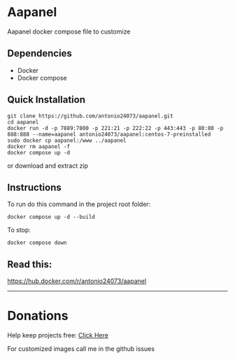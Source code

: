 # Aapanel

Aapanel docker compose file to customize

## Dependencies

- Docker
- Docker compose

## Quick Installation

```
git clone https://github.com/antonio24073/aapanel.git
cd aapanel
docker run -d -p 7889:7800 -p 221:21 -p 222:22 -p 443:443 -p 80:80 -p 888:888 --name=aapanel antonio24073/aapanel:centos-7-preinstalled
sudo docker cp aapanel:/www ../aapanel
docker rm aapanel -f
docker compose up -d 
```

or download and extract zip

## Instructions

To run do this command in the project root folder:

```
docker compose up -d --build 
```

To stop:

```
docker compose down
```

## Read this:

https://hub.docker.com/r/antonio24073/aapanel




----------------------

# Donations

Help keep projects free: <a href="https://www.paypal.com/donate/?business=X3W3QTHS7BDW4&no_recurring=0&currency_code=USD" >Click Here</a>

For customized images call me in the github issues

